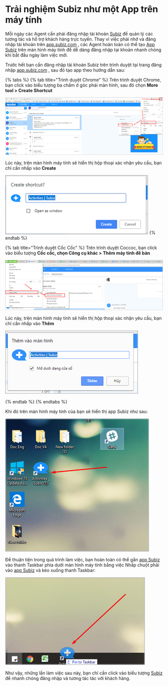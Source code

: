 # Trải nghiệm Subiz như một App trên máy tính

Mỗi ngày các Agent cần phải đăng nhập tài khoản [Subiz](https://subiz.com/vi/) để quản lý các tương tác và hỗ trợ khách hàng trực tuyến. Thay vì việc phải nhớ và đăng nhập tài khoản trên [app.subiz.com](https://app.subiz.com/) , các Agent hoàn toàn có thể tạo [App Subiz](https://app.subiz.com/) trên màn hình máy tính để dễ dàng đăng nhập tại khoản nhanh chóng khi bắt đầu ngày làm việc mới.

Trước hết bạn cần đăng nhập tài khoản Subiz trên trình duyệt tại trang đăng nhập [app.subiz.com](https://app.subiz.com/) , sau đó tạo app theo hướng dẫn sau:

{% tabs %}
{% tab title="Trình duyệt Chrome" %}
Trên trình duyệt Chrome, bạn click vào biểu tượng ba chấm ở góc phải màn hình, sau đó chọn **More tool &gt; Create Shortcut**

![T&#x1EA1;o App Subiz tr&#xEA;n tr&#xEC;nh duy&#x1EC7;t Chrome](../../../.gitbook/assets/screenshot_4.png)

Lúc này, trên màn hình máy tính sẽ hiển thị hộp thoại xác nhận yêu cầu, bạn chỉ cần nhấp vào **Create**

![H&#x1ED9;p tho&#x1EA1;i hi&#x1EC3;n th&#x1ECB;](../../../.gitbook/assets/create-shortcut.png)
{% endtab %}

{% tab title="Trình duyệt Cốc Cốc" %}
Trên trình duyệt Coccoc, bạn click vào biểu tượng **Cốc cốc, chọn Công cụ khác &gt; Thêm máy tính để bàn**

![T&#x1EA1;o app Subiz tr&#xEA;n tr&#xEC;nh duy&#x1EC7;t C&#x1ED1;c C&#x1ED1;c](../../../.gitbook/assets/abc%20%281%29.png)

Lúc này, trên màn hình máy tính sẽ hiển thị hộp thoại xác nhận yêu cầu, bạn chỉ cần nhấp vào **Thêm**

![H&#x1ED9;p tho&#x1EA1;i hi&#x1EC3;n th&#x1ECB;](../../../.gitbook/assets/cbc.png)

  
{% endtab %}
{% endtabs %}

Khi đó trên màn hình máy tính của bạn sẽ hiển thị app Subiz như sau:

![App Subiz tr&#xEA;n m&#xE1;y t&#xED;n](../../../.gitbook/assets/app-subiz.png)

Để thuận tiện trong quá trình làm việc, bạn hoàn toàn có thể gắn [app Subiz](https://app.subiz.com/) vào thanh Taskbar phía dưới màn hình máy tính bằng việc Nhấp chuột phải vào [app Subiz](https://app.subiz.com/) và kéo xuống thanh Taskbar:

![Pin to Taskbar ](../../../.gitbook/assets/pin-to-task-bar.png)

Như vậy, những lần làm việc sau này, bạn chỉ cần click vào biểu tượng [Subiz](https://subiz.com/vi/) để nhanh chóng đăng nhập và tương tác tác với khách hàng.

